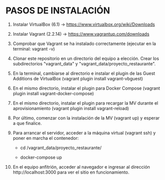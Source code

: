 # PASOS DE INSTALACIÓN

1. Instalar VirtualBox (6.1) -> https://www.virtualbox.org/wiki/Downloads

2. Instalar Vagrant (2.2.14) -> https://www.vagrantup.com/downloads

3. Comprobar que Vagrant se ha instalado correctamente (ejecutar en la terminal: vagrant -v)

4. Clonar este repositorio en un directorio del equipo a elección. Crear los subdirectorios "vagrant_data" y "vagrant_data/proyecto_restaurante".

5. En la terminal, cambiarse al directorio e instalar el plugin de las Guest Additions de VirtualBox (vagrant plugin install vagrant-vbguest)

6. En el mismo directorio, instalar el plugin para Docker Compose (vagrant plugin install vagrant-docker-compose)

7. En el mismo directorio, instalar el plugin para recargar la MV durante el aprovisionamiento (vagrant plugin install vagrant-reload)

8. Por último, comenzar con la instalación de la MV (vagrant up) y esperar a que finalice. 

9. Para arrancar el servidor, acceder a la máquina virtual (vagrant ssh) y poner en marcha el contenedor:

    - cd /vagrant_data/proyecto_restaurante/

    - docker-compose up

10. En el equipo anfitrión, acceder al navegador e ingresar al dirección http://localhost:3000 para ver el sitio en funcionamiento.
